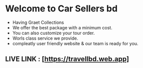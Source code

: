 # Welcome to Car Sellers bd 

* Having Graet Collections
* We offer the best package with a minimum cost.
* You can also customize your tour order.
* Worls class service we provide.
* compleatly user friendly website & our team is ready for you.

## LIVE LINK : [https://travellbd.web.app]

